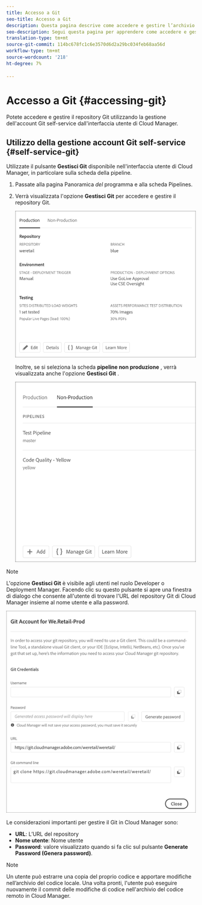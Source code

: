 ```yaml
---
title: Accesso a Git
seo-title: Accesso a Git
description: Questa pagina descrive come accedere e gestire l’archivio Git.
seo-description: Segui questa pagina per apprendere come accedere e gestire il repository Git.
translation-type: tm+mt
source-git-commit: 114bc678fc1c6e3570d6d2a29bc034feb68aa56d
workflow-type: tm+mt
source-wordcount: '218'
ht-degree: 7%

---
```



# Accesso a Git {#accessing-git}

Potete accedere e gestire il repository Git utilizzando la gestione dell&#39;account Git self-service dall&#39;interfaccia utente di Cloud Manager.

## Utilizzo della gestione account Git self-service {#self-service-git}

Utilizzate il pulsante **Gestisci Git** disponibile nell&#39;interfaccia utente di Cloud Manager, in particolare sulla scheda della pipeline.

1. Passate alla pagina Panoramica *del* programma e alla scheda Pipelines.

1. Verrà visualizzata l&#39;opzione **Gestisci Git** per accedere e gestire il repository Git.

   ![](assets/manage-git1.png)

   Inoltre, se si seleziona la scheda **pipeline non produzione** , verrà visualizzata anche l&#39;opzione **Gestisci Git** .

   ![](assets/manage-git-new2.png)

>[!NOTE]
>L&#39;opzione **Gestisci Git** è visibile agli utenti nel ruolo Developer o Deployment Manager. Facendo clic su questo pulsante si apre una finestra di dialogo che consente all&#39;utente di trovare l&#39;URL del repository Git di Cloud Manager insieme al nome utente e alla password.

![](assets/manage-git3.png)

Le considerazioni importanti per gestire il Git in Cloud Manager sono:

* **URL**: L’URL del repository
* **Nome utente**: Nome utente
* **Password**: valore visualizzato quando si fa clic sul pulsante **Generate Password (Genera password)**.


>[!NOTE]
>
>Un utente può estrarre una copia del proprio codice e apportare modifiche nell’archivio del codice locale. Una volta pronti, l&#39;utente può eseguire nuovamente il commit delle modifiche di codice nell&#39;archivio del codice remoto in Cloud Manager.

